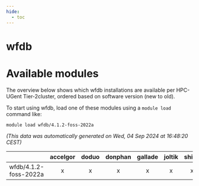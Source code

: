 ```yaml
---
hide:
  - toc
---
```


wfdb
====

# Available modules


The overview below shows which wfdb installations are available per HPC-UGent Tier-2cluster, ordered based on software version (new to old).

To start using wfdb, load one of these modules using a `module load` command like:

```shell
module load wfdb/4.1.2-foss-2022a
```

*(This data was automatically generated on Wed, 04 Sep 2024 at 16:48:20 CEST)*  

| |accelgor|doduo|donphan|gallade|joltik|shinx|skitty|
| :---: | :---: | :---: | :---: | :---: | :---: | :---: | :---: |
|wfdb/4.1.2-foss-2022a|x|x|x|x|x|x|x|
